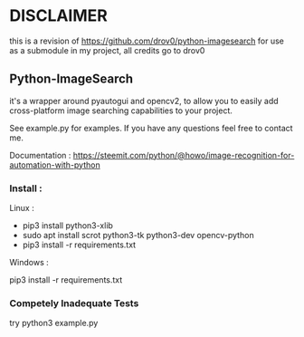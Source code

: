 # DISCLAIMER

this is a revision of https://github.com/drov0/python-imagesearch for use as a submodule in my project, all credits go to drov0

## Python-ImageSearch

it's a wrapper around pyautogui and opencv2, to allow you to easily add cross-platform image searching capabilities
to your project.


See example.py for examples. If you have any questions feel free to contact me.

Documentation : https://steemit.com/python/@howo/image-recognition-for-automation-with-python

### Install :

Linux :

- pip3 install python3-xlib
- sudo apt install scrot python3-tk python3-dev opencv-python
- pip3 install -r requirements.txt

Windows :

pip3 install -r requirements.txt

### Competely Inadequate Tests

try python3 example.py
